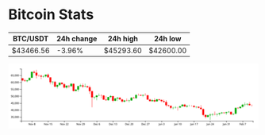 # Bitcoin Stats

BTC/USDT|24h change|24h high|24h low|
|---|---|---|---|
|$43466.56|-3.96%|$45293.60|$42600.00|

<img src="./chart.svg">
